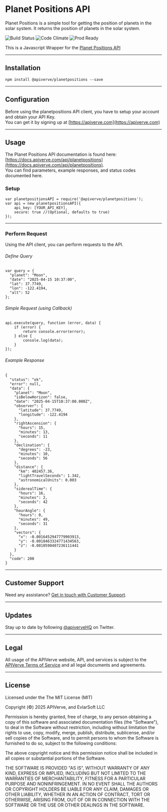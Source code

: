 Planet Positions API
============

Planet Positions is a simple tool for getting the position of planets in the solar system. It returns the position of planets in the solar system.

![Build Status](https://img.shields.io/badge/build-passing-green)
![Code Climate](https://img.shields.io/badge/maintainability-B-purple)
![Prod Ready](https://img.shields.io/badge/production-ready-blue)

This is a Javascript Wrapper for the [Planet Positions API](https://apiverve.com/marketplace/api/planetpositions)

---

## Installation
	npm install @apiverve/planetpositions --save

---

## Configuration

Before using the planetpositions API client, you have to setup your account and obtain your API Key.  
You can get it by signing up at [https://apiverve.com](https://apiverve.com)

---

## Usage

The Planet Positions API documentation is found here: [https://docs.apiverve.com/api/planetpositions](https://docs.apiverve.com/api/planetpositions).  
You can find parameters, example responses, and status codes documented here.

### Setup

```
var planetpositionsAPI = require('@apiverve/planetpositions');
var api = new planetpositionsAPI({
    api_key: [YOUR_API_KEY],
    secure: true //(Optional, defaults to true)
});
```

---


### Perform Request
Using the API client, you can perform requests to the API.

###### Define Query

```
var query = {
  "planet": "Moon",
  "date": "2025-04-15 10:37:00",
  "lat": 37.7749,
  "lon": -122.4194,
  "alt": 52
};
```

###### Simple Request (using Callback)

```
api.execute(query, function (error, data) {
    if (error) {
        return console.error(error);
    } else {
        console.log(data);
    }
});
```

###### Example Response

```
{
  "status": "ok",
  "error": null,
  "data": {
    "planet": "Moon",
    "isBelowHorizon": false,
    "date": "2025-04-15T10:37:00.000Z",
    "observer": {
      "latitude": 37.7749,
      "longitude": -122.4194
    },
    "rightAscension": {
      "hours": 15,
      "minutes": 13,
      "seconds": 11
    },
    "declination": {
      "degrees": -23,
      "minutes": 10,
      "seconds": 56
    },
    "distance": {
      "km": 402457.36,
      "lightTravelSeconds": 1.342,
      "astronomicalUnits": 0.003
    },
    "siderealTime": {
      "hours": 16,
      "minutes": 2,
      "seconds": 42
    },
    "hourAngle": {
      "hours": 0,
      "minutes": 49,
      "seconds": 31
    },
    "vectors": {
      "x": -0.0016452947779903913,
      "y": -0.0018463324771434563,
      "z": -0.0010590407236111441
    }
  },
  "code": 200
}
```

---

## Customer Support

Need any assistance? [Get in touch with Customer Support](https://apiverve.com/contact).

---

## Updates
Stay up to date by following [@apiverveHQ](https://twitter.com/apiverveHQ) on Twitter.

---

## Legal

All usage of the APIVerve website, API, and services is subject to the [APIVerve Terms of Service](https://apiverve.com/terms) and all legal documents and agreements.

---

## License
Licensed under the The MIT License (MIT)

Copyright (&copy;) 2025 APIVerve, and EvlarSoft LLC

Permission is hereby granted, free of charge, to any person obtaining a copy of this software and associated documentation files (the "Software"), to deal in the Software without restriction, including without limitation the rights to use, copy, modify, merge, publish, distribute, sublicense, and/or sell copies of the Software, and to permit persons to whom the Software is furnished to do so, subject to the following conditions:

The above copyright notice and this permission notice shall be included in all copies or substantial portions of the Software.

THE SOFTWARE IS PROVIDED "AS IS", WITHOUT WARRANTY OF ANY KIND, EXPRESS OR IMPLIED, INCLUDING BUT NOT LIMITED TO THE WARRANTIES OF MERCHANTABILITY, FITNESS FOR A PARTICULAR PURPOSE AND NONINFRINGEMENT. IN NO EVENT SHALL THE AUTHORS OR COPYRIGHT HOLDERS BE LIABLE FOR ANY CLAIM, DAMAGES OR OTHER LIABILITY, WHETHER IN AN ACTION OF CONTRACT, TORT OR OTHERWISE, ARISING FROM, OUT OF OR IN CONNECTION WITH THE SOFTWARE OR THE USE OR OTHER DEALINGS IN THE SOFTWARE.